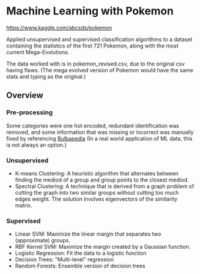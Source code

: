# Machine Learning with Pokemon

https://www.kaggle.com/abcsds/pokemon

Applied unsupervised and supervised classification algorithms to a dataset containing the statistics of the first 721 Pokemon, along with the most current Mega-Evolutions.

The data worked with is in pokemon_revised.csv, due to the original csv having flaws. (The mega evolved version of Pokemon would have the same stats and typing as the original.)

## Overview

### Pre-processing
Some categories were one hot encoded, redundant identification was removed, and some information that was missing or incorrect was manually fixed by referencing [Bulbapedia](https://bulbapedia.bulbagarden.net) (In a real world application of ML data, this is not always an option.)

### Unsupervised 
* K-means Clustering: A heuristic algorithm that alternates between finding the mediod of a group and group points to the closest mediod. 
* Spectral Clustering: A technique that is derived from a graph problem of cutting the graph into two similar groups without cutting too much edges weight. The solution involves eigenvectors of the similarity matrix.

### Supervised
* Linear SVM: Maximize the linear margin that separates two (approximate) groups.
* RBF Kernel SVM: Maximize the margin created by a Gaussian function.
* Logistic Regression: Fit the data to a logistic function
* Decision Trees: "Multi-level" regression
* Random Forests: Ensemble version of decision trees